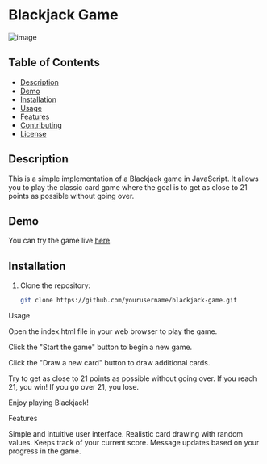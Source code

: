 # Blackjack Game

![image](https://github.com/sanjay-k-j/BlackJack_using_javascript/assets/79088504/392d3b35-5c1c-427e-8e45-5d1443d61202)

## Table of Contents

- [Description](#description)
- [Demo](#demo)
- [Installation](#installation)
- [Usage](#usage)
- [Features](#features)
- [Contributing](#contributing)
- [License](#license)

## Description

This is a simple implementation of a Blackjack game in JavaScript. It allows you to play the classic card game where the goal is to get as close to 21 points as possible without going over.

## Demo

You can try the game live [here](https://www.youtube.com/watch?v=XMPIeq_b488).

## Installation

1. Clone the repository:

   ```bash
   git clone https://github.com/yourusername/blackjack-game.git
   
Usage

Open the index.html file in your web browser to play the game.

Click the "Start the game" button to begin a new game.

Click the "Draw a new card" button to draw additional cards.

Try to get as close to 21 points as possible without going over. If you reach 21, you win! If you go over 21, you lose.

Enjoy playing Blackjack!


Features

Simple and intuitive user interface.
Realistic card drawing with random values.
Keeps track of your current score.
Message updates based on your progress in the game.
